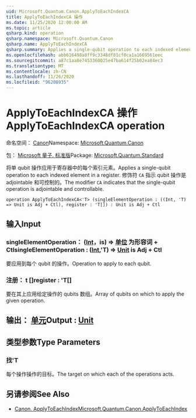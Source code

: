 ```yaml
---
uid: Microsoft.Quantum.Canon.ApplyToEachIndexCA
title: ApplyToEachIndexCA 操作
ms.date: 11/25/2020 12:00:00 AM
ms.topic: article
qsharp.kind: operation
qsharp.namespace: Microsoft.Quantum.Canon
qsharp.name: ApplyToEachIndexCA
qsharp.summary: Applies a single-qubit operation to each indexed element in a register. The modifier `CA` indicates that the single-qubit operation is adjointable and controllable.
ms.openlocfilehash: abb616498a8ff9c3348df81cf0ca1a1669561eec
ms.sourcegitcommit: a87c1aa8e7453360025e47ba614f25b02ea84ec3
ms.translationtype: MT
ms.contentlocale: zh-CN
ms.lasthandoff: 11/26/2020
ms.locfileid: "96208935"
---
```

# <a name="applytoeachindexca-operation"></a><span data-ttu-id="22528-102">ApplyToEachIndexCA 操作</span><span class="sxs-lookup"><span data-stu-id="22528-102">ApplyToEachIndexCA operation</span></span>

<span data-ttu-id="22528-103">命名空间： [Canon](xref:Microsoft.Quantum.Canon)</span><span class="sxs-lookup"><span data-stu-id="22528-103">Namespace: [Microsoft.Quantum.Canon](xref:Microsoft.Quantum.Canon)</span></span>

<span data-ttu-id="22528-104">包： [Microsoft 量子. 标准版](https://nuget.org/packages/Microsoft.Quantum.Standard)</span><span class="sxs-lookup"><span data-stu-id="22528-104">Package: [Microsoft.Quantum.Standard](https://nuget.org/packages/Microsoft.Quantum.Standard)</span></span>


<span data-ttu-id="22528-105">将单 qubit 操作应用于寄存器中的每个索引元素。</span><span class="sxs-lookup"><span data-stu-id="22528-105">Applies a single-qubit operation to each indexed element in a register.</span></span>
<span data-ttu-id="22528-106">修饰符 `CA` 指示 qubit 操作是 adjointable 和可控制的。</span><span class="sxs-lookup"><span data-stu-id="22528-106">The modifier `CA` indicates that the single-qubit operation is adjointable and controllable.</span></span>

```qsharp
operation ApplyToEachIndexCA<'T> (singleElementOperation : ((Int, 'T) => Unit is Adj + Ctl), register : 'T[]) : Unit is Adj + Ctl
```


## <a name="input"></a><span data-ttu-id="22528-107">输入</span><span class="sxs-lookup"><span data-stu-id="22528-107">Input</span></span>

### <a name="singleelementoperation--intt--unit--is-adj--ctl"></a><span data-ttu-id="22528-108">singleElementOperation： ([Int](xref:microsoft.quantum.lang-ref.int)，is) => [单位](xref:microsoft.quantum.lang-ref.unit)  为形容词 + Ctl</span><span class="sxs-lookup"><span data-stu-id="22528-108">singleElementOperation : ([Int](xref:microsoft.quantum.lang-ref.int),'T) => [Unit](xref:microsoft.quantum.lang-ref.unit)  is Adj + Ctl</span></span>

<span data-ttu-id="22528-109">要应用到每个 qubit 的操作。</span><span class="sxs-lookup"><span data-stu-id="22528-109">Operation to apply to each qubit.</span></span>


### <a name="register--t"></a><span data-ttu-id="22528-110">注册： t []</span><span class="sxs-lookup"><span data-stu-id="22528-110">register : 'T[]</span></span>

<span data-ttu-id="22528-111">要在其上应用给定操作的 qubits 数组。</span><span class="sxs-lookup"><span data-stu-id="22528-111">Array of qubits on which to apply the given operation.</span></span>



## <a name="output--unit"></a><span data-ttu-id="22528-112">输出： [单元](xref:microsoft.quantum.lang-ref.unit)</span><span class="sxs-lookup"><span data-stu-id="22528-112">Output : [Unit](xref:microsoft.quantum.lang-ref.unit)</span></span>



## <a name="type-parameters"></a><span data-ttu-id="22528-113">类型参数</span><span class="sxs-lookup"><span data-stu-id="22528-113">Type Parameters</span></span>

### <a name="t"></a><span data-ttu-id="22528-114">找</span><span class="sxs-lookup"><span data-stu-id="22528-114">'T</span></span>

<span data-ttu-id="22528-115">每个操作操作的目标。</span><span class="sxs-lookup"><span data-stu-id="22528-115">The target on which each of the operations acts.</span></span>

## <a name="see-also"></a><span data-ttu-id="22528-116">另请参阅</span><span class="sxs-lookup"><span data-stu-id="22528-116">See Also</span></span>

- [<span data-ttu-id="22528-117">Canon. ApplyToEachIndex</span><span class="sxs-lookup"><span data-stu-id="22528-117">Microsoft.Quantum.Canon.ApplyToEachIndex</span></span>](xref:Microsoft.Quantum.Canon.ApplyToEachIndex)